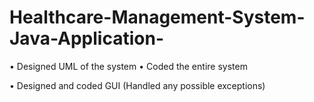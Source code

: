 # Healthcare-Management-System-Java-Application-
• Designed UML of the system • Coded the entire system

• Designed and coded GUI (Handled any possible exceptions)
